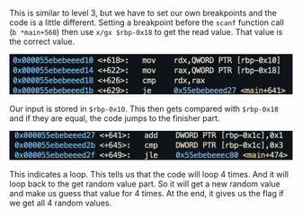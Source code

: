 This is similar to level 3, but we have to set our own breakpoints and the code is a little different. Setting a breakpoint before the `scanf` function call (`b *main+560`) then use `x/gx $rbp-0x18` to get the read value. That value is the correct value.

![](./Assets/debugging-level-4-cmp.png)

Our input is stored in `$rbp-0x10`. This then gets compared with `$rbp-0x18` and if they are equal, the code jumps to the finisher part.

![](./Assets/debugging-level-4-jmp.png)

This indicates a loop. This tells us that the code will loop 4 times. And it will loop back to the get random value part. So it will get a new random value and make us guess that value for 4 times. At the end, it gives us the flag if we get all 4 random values.